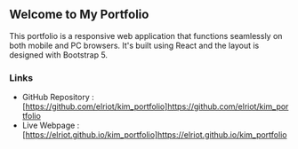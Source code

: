 ## Welcome to My Portfolio

This portfolio is a responsive web application that functions seamlessly on both mobile and PC browsers.
It's built using React and the layout is designed with Bootstrap 5.


### Links

- GitHub Repository : [https://github.com/elriot/kim_portfolio]https://github.com/elriot/kim_portfolio
- Live Webpage : [https://elriot.github.io/kim_portfolio]https://elriot.github.io/kim_portfolio
